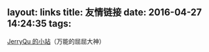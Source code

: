 layout: links
title: 友情链接
date: 2016-04-27 14:24:35
tags:
---
<i class="iconfont icon-https"></i>[JerryQu 的小站](https://imququ.com/)（万能的屈屈大神）

